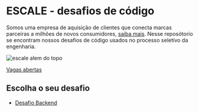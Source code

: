 # ESCALE - desafios de código

Somos uma empresa de aquisição de clientes que conecta marcas parceiras a milhões de novos consumidores, [saiba mais](https://escale.com.br/). 
Nesse reposótorio se encontram nossos desafios de código usados no processo seletivo da engenharia.

![escale alem do topo](https://media-exp3.licdn.com/dms/image/C4D1BAQEMO_FaILQi9Q/company-background_10000/0/1615415890625?e=1625778000&v=beta&t=2ceZ-TsHhLyg-DocRJRSIl1RO_yVMujO2Gbh-uFRTp8)

[Vagas abertas](https://escale.com.br/trabalhe-conosco)

## Escolha o seu desafio
- [Desafio Backend](backend/README.md)
